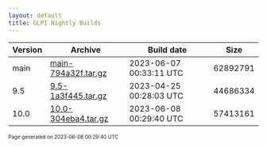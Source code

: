 ```yaml
---
layout: default
title: GLPI Nightly Builds
---
```


Version|Archive|Build date|Size
---|---|---|---
main|[main-794a32f.tar.gz](main-794a32f.tar.gz)|2023-06-07 00:33:11 UTC|62892791
9.5|[9.5-1a3f445.tar.gz](9.5-1a3f445.tar.gz)|2023-04-25 00:28:03 UTC|44686334
10.0|[10.0-304eba4.tar.gz](10.0-304eba4.tar.gz)|2023-06-08 00:29:40 UTC|57413161

<font size="1">Page generated on 2023-06-08 00:29:40 UTC</font>
